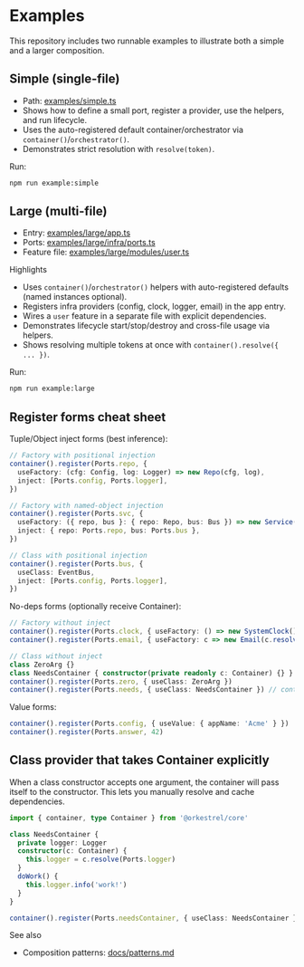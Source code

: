 # Examples

This repository includes two runnable examples to illustrate both a simple and a larger composition.

## Simple (single-file)
- Path: [examples/simple.ts](../examples/simple.ts)
- Shows how to define a small port, register a provider, use the helpers, and run lifecycle.
- Uses the auto-registered default container/orchestrator via `container()`/`orchestrator()`.
- Demonstrates strict resolution with `resolve(token)`.

Run:
```bat
npm run example:simple
```

## Large (multi-file)
- Entry: [examples/large/app.ts](../examples/large/app.ts)
- Ports: [examples/large/infra/ports.ts](../examples/large/infra/ports.ts)
- Feature file: [examples/large/modules/user.ts](../examples/large/modules/user.ts)

Highlights
- Uses `container()`/`orchestrator()` helpers with auto-registered defaults (named instances optional).
- Registers infra providers (config, clock, logger, email) in the app entry.
- Wires a `user` feature in a separate file with explicit dependencies.
- Demonstrates lifecycle start/stop/destroy and cross-file usage via helpers.
- Shows resolving multiple tokens at once with `container().resolve({ ... })`.

Run:
```bat
npm run example:large
```

## Register forms cheat sheet

Tuple/Object inject forms (best inference):
```ts
// Factory with positional injection
container().register(Ports.repo, {
  useFactory: (cfg: Config, log: Logger) => new Repo(cfg, log),
  inject: [Ports.config, Ports.logger],
})

// Factory with named-object injection
container().register(Ports.svc, {
  useFactory: ({ repo, bus }: { repo: Repo, bus: Bus }) => new Service(repo, bus),
  inject: { repo: Ports.repo, bus: Ports.bus },
})

// Class with positional injection
container().register(Ports.bus, {
  useClass: EventBus,
  inject: [Ports.config, Ports.logger],
})
```

No-deps forms (optionally receive Container):
```ts
// Factory without inject
container().register(Ports.clock, { useFactory: () => new SystemClock() })
container().register(Ports.email, { useFactory: c => new Email(c.resolve(Ports.logger)) })

// Class without inject
class ZeroArg {}
class NeedsContainer { constructor(private readonly c: Container) {} }
container().register(Ports.zero, { useClass: ZeroArg })
container().register(Ports.needs, { useClass: NeedsContainer }) // container is passed based on constructor arity
```

Value forms:
```ts
container().register(Ports.config, { useValue: { appName: 'Acme' } })
container().register(Ports.answer, 42)
```

## Class provider that takes Container explicitly

When a class constructor accepts one argument, the container will pass itself to the constructor. This lets you manually resolve and cache dependencies.

```ts
import { container, type Container } from '@orkestrel/core'

class NeedsContainer {
  private logger: Logger
  constructor(c: Container) {
    this.logger = c.resolve(Ports.logger)
  }
  doWork() {
    this.logger.info('work!')
  }
}

container().register(Ports.needsContainer, { useClass: NeedsContainer })
```

See also
- Composition patterns: [docs/patterns.md](./patterns.md)
